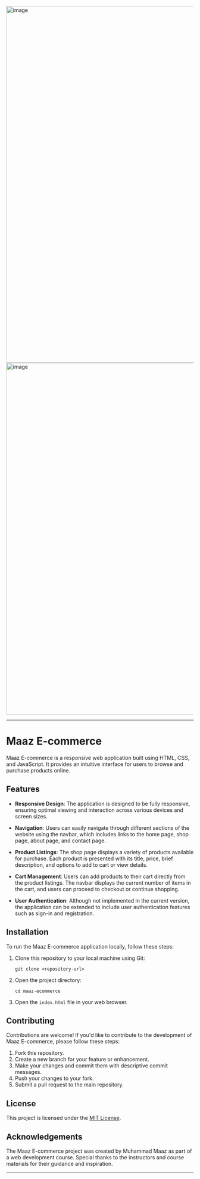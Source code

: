 <img width="956" alt="image" src="https://github.com/maaz-official/Maaz-Ecommerce/assets/161757387/3ba5c308-eef0-42ca-8313-a3842aa76e37">
<img width="943" alt="image" src="https://github.com/maaz-official/Maaz-Ecommerce/assets/161757387/ec91a705-8b06-4929-befa-b8bb56880bfc">

---

# Maaz E-commerce

Maaz E-commerce is a responsive web application built using HTML, CSS, and JavaScript. It provides an intuitive interface for users to browse and purchase products online.

## Features

- **Responsive Design**: The application is designed to be fully responsive, ensuring optimal viewing and interaction across various devices and screen sizes.

- **Navigation**: Users can easily navigate through different sections of the website using the navbar, which includes links to the home page, shop page, about page, and contact page.

- **Product Listings**: The shop page displays a variety of products available for purchase. Each product is presented with its title, price, brief description, and options to add to cart or view details.

- **Cart Management**: Users can add products to their cart directly from the product listings. The navbar displays the current number of items in the cart, and users can proceed to checkout or continue shopping.

- **User Authentication**: Although not implemented in the current version, the application can be extended to include user authentication features such as sign-in and registration.

## Installation

To run the Maaz E-commerce application locally, follow these steps:

1. Clone this repository to your local machine using Git:
   ```
   git clone <repository-url>
   ```

2. Open the project directory:
   ```
   cd maaz-ecommerce
   ```

3. Open the `index.html` file in your web browser.

## Contributing

Contributions are welcome! If you'd like to contribute to the development of Maaz E-commerce, please follow these steps:

1. Fork this repository.
2. Create a new branch for your feature or enhancement.
3. Make your changes and commit them with descriptive commit messages.
4. Push your changes to your fork.
5. Submit a pull request to the main repository.

## License

This project is licensed under the [MIT License](LICENSE).

## Acknowledgements

The Maaz E-commerce project was created by Muhammad Maaz as part of a web development course. Special thanks to the instructors and course materials for their guidance and inspiration.

---
